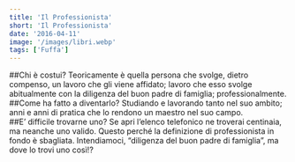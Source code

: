 ```yaml
---
title: 'Il Professionista'
short: 'Il Professionista'
date: '2016-04-11'
image: '/images/libri.webp'
tags: ['Fuffa']
---
```


##Chi è costui?
 Teoricamente è quella persona che svolge, dietro compenso, un lavoro che gli viene affidato; lavoro che esso svolge abitualmente con la diligenza del buon padre di famiglia; professionalmente.  
##Come ha fatto a diventarlo?
 Studiando e lavorando tanto nel suo ambito; anni e anni di pratica che lo rendono un maestro nel suo campo.  
##E’ difficile trovarne uno? 
 Se apri l’elenco telefonico ne troverai centinaia, ma neanche uno valido. Questo perché la definizione di professionista in fondo è sbagliata. Intendiamoci, “diligenza del buon padre di famiglia”, ma dove lo trovi uno così!?